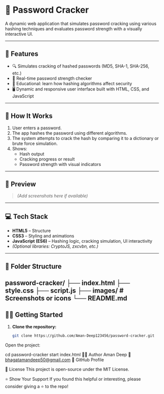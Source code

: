 # 🔐 Password Cracker

A dynamic web application that simulates password cracking using various hashing techniques and evaluates password strength with a visually interactive UI.

---

## 🚀 Features

- 🔍 Simulates cracking of hashed passwords (MD5, SHA-1, SHA-256, etc.)
- 💪 Real-time password strength checker
- 🧠 Educational: learn how hashing algorithms affect security
- 🖥️ Dynamic and responsive user interface built with HTML, CSS, and JavaScript

---

## 🧪 How It Works

1. User enters a password.
2. The app hashes the password using different algorithms.
3. The system attempts to crack the hash by comparing it to a dictionary or brute force simulation.
4. Shows:
   - Hash output
   - Cracking progress or result
   - Password strength with visual indicators

---

## 📸 Preview

> *(Add screenshots here if available)*

---

## 💻 Tech Stack

- **HTML5** – Structure
- **CSS3** – Styling and animations
- **JavaScript (ES6)** – Hashing logic, cracking simulation, UI interactivity
- *(Optional libraries: CryptoJS, zxcvbn, etc.)*

---

## 📂 Folder Structure

password-cracker/
├── index.html
├── style.css
├── script.js
├── images/ # Screenshots or icons
└── README.md
---

## 🧑‍💻 Getting Started

1. **Clone the repository:**
   ```bash
   git clone https://github.com/Aman-Deep123456/password-cracker.git
Open the project:

cd password-cracker
start index.html
🙋‍♂️ Author
Aman Deep
📧 bhagatamandeep50@gmail.com
🔗 GitHub Profile

📝 License
This project is open-source under the MIT License.

⭐️ Show Your Support
If you found this helpful or interesting, please consider giving a ⭐️ to the repo!
